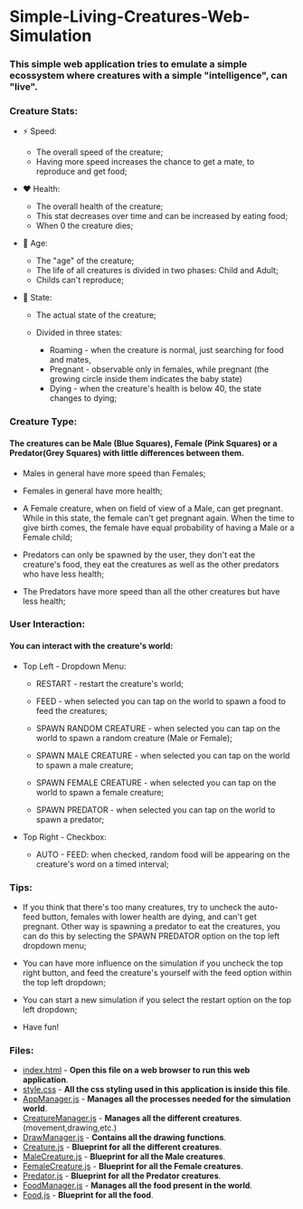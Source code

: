 # Simple-Living-Creatures-Web-Simulation

### This simple web application tries to emulate a simple ecossystem where creatures with a simple "intelligence", can "live".

### Creature Stats:

   * :zap: Speed:
   
     - The overall speed of the creature;
     - Having more speed increases the chance to get a mate, to reproduce and get food;

   * :heart: Health: 
   
     - The overall health of the creature;
     - This stat decreases over time and can be increased by eating food;
     - When 0 the creature dies;

   * :older_man: Age: 
   
     - The "age" of the creature;
     - The life of all creatures is divided in two phases: Child and Adult;
     - Childs can't reproduce;

   * :game_die: State: 
     
     - The actual state of the creature;
     - Divided in three states: 
     
       - Roaming - when the creature is normal, just searching for food and mates,
       - Pregnant - observable only in females, while pregnant (the growing circle inside them indicates the baby state)
       - Dying - when the creature's health is below 40, the state changes to dying;
       
### Creature Type:          
#### The creatures can be Male (Blue Squares), Female (Pink Squares) or a Predator(Grey Squares) with little differences between them.

   * Males in general have more speed than Females;

   * Females in general have more health;

   * A Female creature, when on field of view of a Male, can get pregnant. While in this state, the female can't get pregnant again. When the time to give birth comes, the female have equal probability of having a Male or a Female child;

   * Predators can only be spawned by the user, they don't eat the creature's food, they eat the creatures as well as the other predators who have less health;

   * The Predators have more speed than all the other creatures but have less health;

### User Interaction:
#### You can interact with the creature's world:

   * Top Left - Dropdown Menu:
   
     - RESTART - restart the creature's world;

     - FEED - when selected you can tap on the world to spawn a food to feed the creatures;

     - SPAWN RANDOM CREATURE - when selected you can tap on the world to spawn a random creature (Male or Female); 

     - SPAWN MALE CREATURE - when selected you can tap on the world to spawn a male creature; 

     - SPAWN FEMALE CREATURE - when selected you can tap on the world to spawn a female creature; 

     - SPAWN PREDATOR - when selected you can tap on the world to spawn a predator; 

   * Top Right - Checkbox:

     - AUTO - FEED: when checked, random food will be appearing on the creature's word on a timed interval;
     
### Tips:
            
   * If you think that there's too many creatures, try to uncheck the auto-feed button, females with lower health are dying, and can't get pregnant. Other way is spawning a predator to eat the creatures, you can do this by selecting the SPAWN PREDATOR option on the top left dropdown menu;
                
   * You can have more influence on the simulation if you uncheck the top right button, and feed the creature's yourself with the feed option within the top left dropdown;
            
   * You can start a new simulation if you select the restart option on the top left dropdown;

   * Have fun!
            
### Files:
           
   * [index.html](https://github.com/1andre-santos1/Simple-Living-Creatures-Web-Simulation/blob/master/index.html)           - **Open this file on a web browser to run this web application**.
   * [style.css](https://github.com/1andre-santos1/Simple-Living-Creatures-Web-Simulation/blob/master/style.css)            - **All the css styling used in this application is inside this file**.
   * [AppManager.js](https://github.com/1andre-santos1/Simple-Living-Creatures-Web-Simulation/blob/master/AppManager.js)        - **Manages all the processes needed for the simulation world**.
   * [CreatureManager.js](https://github.com/1andre-santos1/Simple-Living-Creatures-Web-Simulation/blob/master/CreatureManager.js)   - **Manages all the different creatures**. (movement,drawing,etc.)
   * [DrawManager.js](https://github.com/1andre-santos1/Simple-Living-Creatures-Web-Simulation/blob/master/DrawManager.js)       - **Contains all the drawing functions**.
   * [Creature.js](https://github.com/1andre-santos1/Simple-Living-Creatures-Web-Simulation/blob/master/Creature.js)          - **Blueprint for all the different creatures**.
   * [MaleCreature.js](https://github.com/1andre-santos1/Simple-Living-Creatures-Web-Simulation/blob/master/MaleCreature.js)     - **Blueprint for all the Male creatures**.
   * [FemaleCreature.js](https://github.com/1andre-santos1/Simple-Living-Creatures-Web-Simulation/blob/master/FemaleCreature.js)    - **Blueprint for all the Female creatures**.
   * [Predator.js](https://github.com/1andre-santos1/Simple-Living-Creatures-Web-Simulation/blob/master/Predator.js)          - **Blueprint for all the Predator creatures**.
   * [FoodManager.js](https://github.com/1andre-santos1/Simple-Living-Creatures-Web-Simulation/blob/master/FoodManager.js)       - **Manages all the food present in the world**.
   * [Food.js](https://github.com/1andre-santos1/Simple-Living-Creatures-Web-Simulation/blob/master/Food.js)             - **Blueprint for all the food**.
